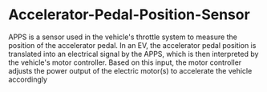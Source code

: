 # Accelerator-Pedal-Position-Sensor
APPS is a sensor used in the vehicle's throttle system to measure the position of the accelerator pedal. In an EV, the accelerator pedal position is translated into an electrical signal by the APPS, which is then interpreted by the vehicle's motor controller. Based on this input, the motor controller adjusts the power output of the electric motor(s) to accelerate the vehicle accordingly
